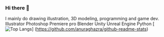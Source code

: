 ### Hi there 👋
I mainly do drawing illustration, 3D modeling, programming and game dev.
Illustrator
Photoshop
Premiere pro
Blender
Unity
Unreal Engine
Python
[![Top Langs](https://github-readme-stats.vercel.app/api/top-langs/?username={JrRVvt4ODwM2NQf9MHj1}&layout=compact)]
(https://github.com/anuraghazra/github-readme-stats)

<!--
**JrRVvt4ODwM2NQf9MHj1/JrRVvt4ODwM2NQf9MHj1** is a ✨ _special_ ✨ repository because its `README.md` (this file) appears on your GitHub profile.

Here are some ideas to get you started:

- 🔭 I’m currently working on ...
- 🌱 I’m currently learning ...
- 👯 I’m looking to collaborate on ...
- 🤔 I’m looking for help with ...
- 💬 Ask me about ...
- 📫 How to reach me: ...
- 😄 Pronouns: ...
- ⚡ Fun fact: ...
-->
